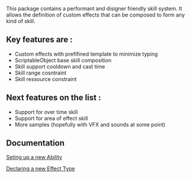 This package contains a performant and disigner friendly skill system.
It allows the definition of custom effects that can be composed to form any kind of skill.

## Key features are :
 - Custom effects with prefifined template to minimize typing
 - ScriptableObject base skill composition
 - Skill support cooldown and cast time
 - Skill range cosntraint
 - Skill ressource constraint
  
## Next features on the list :

 - Support for over time skill
 - Support for area of effect skill
 - More samples (hopefully with VFX and sounds at some point)
 
## Documentation
[Seting up a new Ability](https://github.com/WAYNGROUP/MGM-Ability/blob/master/Documentation~/Seting%20up%20a%20new%20Skill.md)

[Declaring a new Effect Type](https://github.com/WAYNGROUP/MGM-Ability/blob/master/Documentation~/Declaring%20a%20new%20Effect%20Type.md)
